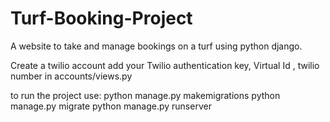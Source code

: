 # Turf-Booking-Project
A website to take and manage bookings on a turf using python django.

Create a twilio account
add your Twilio authentication key, Virtual Id , twilio number in accounts/views.py


to run the project use:
python manage.py makemigrations
python manage.py migrate
python manage.py runserver
